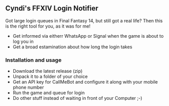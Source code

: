 ## Cyndi's FFXIV Login Notifier

Got large login queues in Final Fantasy 14, but still got a real life? Then this is the right tool for you, as it was for me!

* Get informed via eitherr WhatsApp or Signal when the game is about to log you in
* Get a broad estamination about how long the login takes

### Installation and usage

* Download the latest release (zip)
* Unpack it to a folder of your choice
* Get an API key for CallMeBot and configure it along with your mobile phone number 
* Run the game and queue for login
* Do other stuff instead of waiting in front of your Computer ;-)

